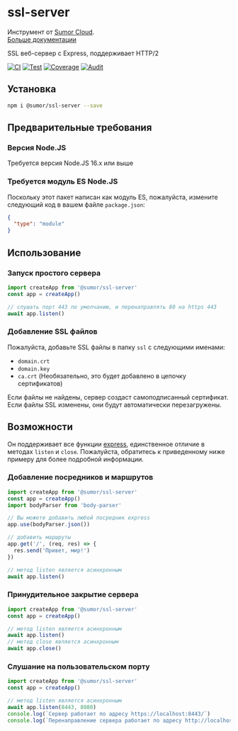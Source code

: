 # ssl-server

Инструмент от [Sumor Cloud](https://sumor.cloud).  
[Больше документации](https://sumor.cloud/ssl-server)

SSL веб-сервер с Express, поддерживает HTTP/2

[![CI](https://github.com/sumor-cloud/ssl-server/actions/workflows/ci.yml/badge.svg)](https://github.com/sumor-cloud/ssl-server/actions/workflows/ci.yml)
[![Test](https://github.com/sumor-cloud/ssl-server/actions/workflows/ut.yml/badge.svg)](https://github.com/sumor-cloud/ssl-server/actions/workflows/ut.yml)
[![Coverage](https://github.com/sumor-cloud/ssl-server/actions/workflows/coverage.yml/badge.svg)](https://github.com/sumor-cloud/ssl-server/actions/workflows/coverage.yml)
[![Audit](https://github.com/sumor-cloud/ssl-server/actions/workflows/audit.yml/badge.svg)](https://github.com/sumor-cloud/ssl-server/actions/workflows/audit.yml)

## Установка

```bash
npm i @sumor/ssl-server --save
```

## Предварительные требования

### Версия Node.JS

Требуется версия Node.JS 16.x или выше

### Требуется модуль ES Node.JS

Поскольку этот пакет написан как модуль ES, пожалуйста, измените следующий код в вашем файле `package.json`:

```json
{
  "type": "module"
}
```

## Использование

### Запуск простого сервера

```javascript
import createApp from '@sumor/ssl-server'
const app = createApp()

// слушать порт 443 по умолчанию, и перенаправлять 80 на https 443
await app.listen()
```

### Добавление SSL файлов

Пожалуйста, добавьте SSL файлы в папку `ssl` с следующими именами:

- `domain.crt`
- `domain.key`
- `ca.crt` (Необязательно, это будет добавлено в цепочку сертификатов)

Если файлы не найдены, сервер создаст самоподписанный сертификат.  
Если файлы SSL изменены, они будут автоматически перезагружены.

## Возможности

Он поддерживает все функции [express](https://www.npmjs.com/package/express), единственное отличие в методах `listen` и `close`. Пожалуйста, обратитесь к приведенному ниже примеру для более подробной информации.

### Добавление посредников и маршрутов

```javascript
import createApp from '@sumor/ssl-server'
const app = createApp()
import bodyParser from 'body-parser'

// Вы можете добавить любой посредник express
app.use(bodyParser.json())

// добавить маршруты
app.get('/', (req, res) => {
  res.send('Привет, мир!')
})

// метод listen является асинхронным
await app.listen()
```

### Принудительное закрытие сервера

```javascript
import createApp from '@sumor/ssl-server'
const app = createApp()

// метод listen является асинхронным
await app.listen()
// метод close является асинхронным
await app.close()
```

### Слушание на пользовательском порту

```javascript
import createApp from '@sumor/ssl-server'
const app = createApp()

// метод listen является асинхронным
await app.listen(8443, 8080)
console.log(`Сервер работает по адресу https://localhost:8443/`)
console.log(`Перенаправление сервера работает по адресу http://localhost:8080/`)
```
